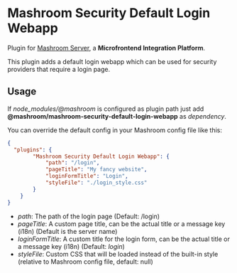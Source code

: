 
# Mashroom Security Default Login Webapp

Plugin for [Mashroom Server](https://www.mashroom-server.com), a **Microfrontend Integration Platform**.

This plugin adds a default login webapp which can be used for security providers that require a login page.

## Usage

If *node_modules/@mashroom* is configured as plugin path just add **@mashroom/mashroom-security-default-login-webapp** as *dependency*.

You can override the default config in your Mashroom config file like this:

```json
{
  "plugins": {
        "Mashroom Security Default Login Webapp": {
            "path": "/login",
            "pageTitle": "My fancy website",
            "loginFormTitle": "Login",
            "styleFile": "./login_style.css"
        }
    }
}
```

 * _path_: The path of the login page (Default: /login)
 * _pageTitle_: A custom page title, can be the actual title or a message key (i18n) (Default is the server name)
 * _loginFormTitle_: A custom title for the login form, can be the actual title or a message key (i18n) (Default: _login_)
 * _styleFile_: Custom CSS that will be loaded instead of the built-in style (relative to Mashroom config file, default: null)
